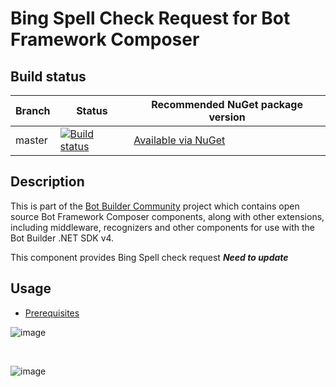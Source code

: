 
# Bing Spell Check Request for Bot Framework Composer

## Build status
| Branch | Status | Recommended NuGet package version |
| ------ | ------ | ------ |
| master | [![Build status](https://ci.appveyor.com/api/projects/status/b9123gl3kih8x9cb?svg=true)](https://ci.appveyor.com/project/garypretty/botbuilder-community) | [Available via NuGet](https://www.nuget.org/packages/Bot.Builder.Community.Components.Handoff.ServiceNow/) |

## Description

This is part of the [Bot Builder Community](https://github.com/botbuildercommunity) project which contains open source Bot Framework Composer components, along with other extensions, including middleware, recognizers and other components for use with the Bot Builder .NET SDK v4.

This component provides Bing Spell check request ***Need to update***

## Usage

* [Prerequisites](#prerequisites)



![image](https://user-images.githubusercontent.com/16264167/121934535-b05a1d80-cd47-11eb-861f-bac87993daff.png)

<BR>


![image](https://user-images.githubusercontent.com/16264167/121934572-be0fa300-cd47-11eb-808c-3816a5d18aaf.png)
